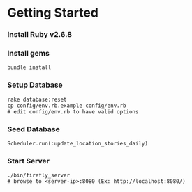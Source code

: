 # Getting Started

### Install Ruby v2.6.8

### Install gems

```
bundle install
```

### Setup Database

```
rake database:reset
cp config/env.rb.example config/env.rb
# edit config/env.rb to have valid options
```

### Seed Database

```
Scheduler.run(:update_location_stories_daily)
```

### Start Server

```
./bin/firefly_server
# browse to <server-ip>:8080 (Ex: http://localhost:8080/)
```
